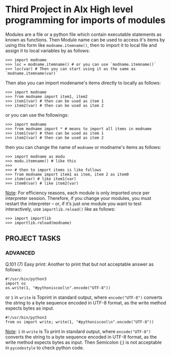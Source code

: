 # Third Project in Alx High level programming for imports of modules

Modules are a file or a python file which contain executable statements as known as functions. Then Module name can be used to access it's items by using this form like `modname.itemname()`, then to import it to local file and assign it to local variables by as follows:
```
>>> import modname
>>> loc = modname.itemname() # or you can use `modname.itemname()`
>>> loc(var) # Then you can start using it as the same as `modname.itemname(var)`
```

Then also you can import modename's items directly to locally as follows:
```
>>> import modname
>>> from modname import item1, item2
>>> item1(var) # then can be used as item 1
>>> item2(var) # then can be used as item 2
```

or you can use the followings:
```
>>> import modname
>>> from modname import * # means to import all items in modname
>>> item1(var) # then can be used as item 1
>>> item2(var) # then can be used as item 2
```

then you can change the name of `modname` or modname's items as follows:
```
>>> import modname as modu
>>> modu.itemname() # like this
>>>
>>> # then to import items is like follows
>>> from modname import item1 as item, item 2 as item0
>>> item(var) # like item1(var)
>>> item0(var) # like item2(var)
```

[Note](): For efficiency reasons, each module is only imported once per interpreter session. Therefore, if you change your modules, you must restart the interpreter – or, if it’s just one module you want to test interactively, use `importlib.reload()` like as follows:
```
>>> import importlib
>>> importlib.reload(modname)
```

## PROJECT TASKS

### ADVANCED

Q.101 (7) Easy print: Another to print that but not acceptable answer as follows:

```
#!/usr/bin/python3
import os
os.write(1, "#pythoniscool\n".encode("UTF-8"))
```
or `1` in `write` is Toprint in standard output, where `encode("UTF-8")` converts the string to a byte sequence encoded in UTF-8 format, as the write method expects bytes as input.

```
#!/usr/bin/python3
from os import write; write(1, "#pythoniscool\n".encode("UTF-8"))
```

[Note](Easy_print): `1` in `write` is To print in standard output, where `encode("UTF-8")` converts the string to a byte sequence encoded in UTF-8 format, as the write method expects bytes as input. Then Semicolon (;) is not acceptable in `pycodestyle` to check python code.

